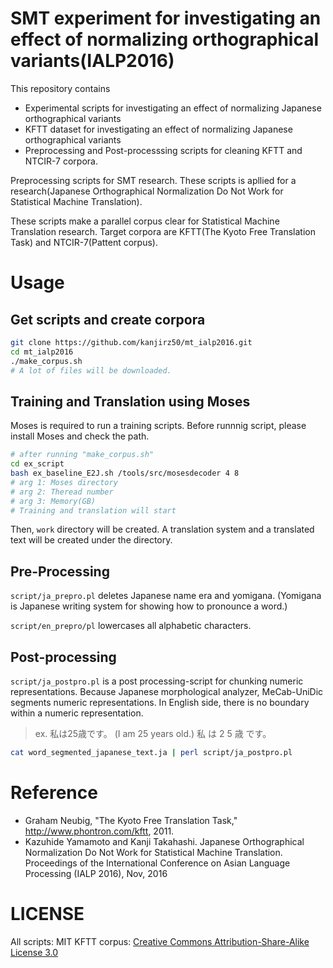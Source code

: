 # SMT experiment for investigating an effect of normalizing orthographical variants(IALP2016)

This repository contains
- Experimental scripts for investigating an effect of normalizing Japanese orthographical variants
- KFTT dataset for investigating an effect of normalizing Japanese orthographical variants
- Preprocessing and Post-processsing scripts for cleaning KFTT and NTCIR-7 corpora.

Preprocessing scripts for SMT research.
These scripts is apllied for a research(Japanese Orthographical Normalization Do Not Work for Statistical Machine Translation).

These scripts make a parallel corpus clear for Statistical Machine Translation research.
Target corpora are KFTT(The Kyoto Free Translation Task) and NTCIR-7(Pattent corpus).

# Usage

## Get scripts and create corpora

```sh
git clone https://github.com/kanjirz50/mt_ialp2016.git
cd mt_ialp2016
./make_corpus.sh
# A lot of files will be downloaded.
```

## Training and Translation using Moses
Moses is required to run a training scripts.
Before runnnig script, please install Moses and check the path.

```sh
# after running "make_corpus.sh"
cd ex_script
bash ex_baseline_E2J.sh /tools/src/mosesdecoder 4 8
# arg 1: Moses directory
# arg 2: Theread number
# arg 3: Memory(GB)
# Training and translation will start
```

Then, `work` directory will be created.
A translation system and a translated text will be created under the directory.


## Pre-Processing

`script/ja_prepro.pl` deletes Japanese name era and yomigana.
(Yomigana is Japanese writing system for showing how to pronounce a word.)

`script/en_prepro/pl` lowercases all alphabetic characters.


## Post-processing

`script/ja_postpro.pl` is a post processing-script for chunking numeric representations.
Because Japanese morphological analyzer, MeCab-UniDic segments numeric representations.
In English side, there is no boundary within a numeric representation.

> ex.
> 私は25歳です。 (I am 25 years old.)
> 私 は 2 5 歳 です。

```sh
cat word_segmented_japanese_text.ja | perl script/ja_postpro.pl
```

# Reference
- Graham Neubig, "The Kyoto Free Translation Task," http://www.phontron.com/kftt, 2011.
- Kazuhide Yamamoto and Kanji Takahashi. Japanese Orthographical Normalization Do Not Work for Statistical Machine Translation. Proceedings of the International Conference on Asian Language Processing (IALP 2016), Nov, 2016

# LICENSE
All scripts: MIT
KFTT corpus: [Creative Commons Attribution-Share-Alike License 3.0](https://creativecommons.org/licenses/by-sa/3.0/)
